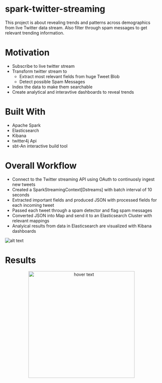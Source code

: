 # spark-twitter-streaming
This project is about revealing trends and patterns across demographics from live Twitter data stream. Also filter through spam messages to get relevant trending information.

# Motivation 
* Subscribe to live twitter stream
* Transform twitter stream to 
  * Extract most relevant fields from huge Tweet Blob
  * Detect possible Spam Messages
* Index the data to make them searchable
* Create analytical and interavtive dashboards to reveal trends

# Built With
  * Apache Spark
  * Elasticsearch
  * Kibana
  * twitter4j Api
  * sbt-An interactive build tool
  
# Overall Workflow

* Connect to the Twitter streaming API  using OAuth to continuosly ingest new tweets
*  Created a SparkStreamingContext[Dstreams] with batch interval of 10 seconds
* Extracted important fields and produced JSON with processed fields for each incoming tweet
* Passed each tweet through a spam detector and flag spam messages
* Converted JSON into Map and send it to an Elasticsearch Cluster with relevant mappings
* Analyical results from data in Elasticsearch are visualized with Kibana dashboards

![alt text](https://wlbhiro.files.wordpress.com/2015/01/realtime_batch_architecture.png)

# Results 
<p align="center">
  <img src="/Users/deepikasharma/Downloads/image1.png" width="350" title="hover text"/>
  
</p>
